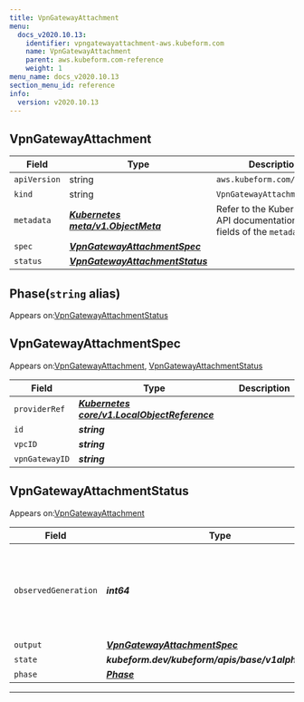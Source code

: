 ```yaml
---
title: VpnGatewayAttachment
menu:
  docs_v2020.10.13:
    identifier: vpngatewayattachment-aws.kubeform.com
    name: VpnGatewayAttachment
    parent: aws.kubeform.com-reference
    weight: 1
menu_name: docs_v2020.10.13
section_menu_id: reference
info:
  version: v2020.10.13
---
```


## VpnGatewayAttachment
| Field | Type | Description |
| ------ | ----- | ----------- |
| `apiVersion` | string | `aws.kubeform.com/v1alpha1` |
|    `kind` | string | `VpnGatewayAttachment` |
| `metadata` | ***[Kubernetes meta/v1.ObjectMeta](https://kubernetes.io/docs/reference/generated/kubernetes-api/v1.13/#objectmeta-v1-meta)***|Refer to the Kubernetes API documentation for the fields of the `metadata` field.|
| `spec` | ***[VpnGatewayAttachmentSpec](#vpngatewayattachmentspec)***||
| `status` | ***[VpnGatewayAttachmentStatus](#vpngatewayattachmentstatus)***||
## Phase(`string` alias)

Appears on:[VpnGatewayAttachmentStatus](#vpngatewayattachmentstatus)

## VpnGatewayAttachmentSpec

Appears on:[VpnGatewayAttachment](#vpngatewayattachment), [VpnGatewayAttachmentStatus](#vpngatewayattachmentstatus)

| Field | Type | Description |
| ------ | ----- | ----------- |
| `providerRef` | ***[Kubernetes core/v1.LocalObjectReference](https://kubernetes.io/docs/reference/generated/kubernetes-api/v1.13/#localobjectreference-v1-core)***||
| `id` | ***string***||
| `vpcID` | ***string***||
| `vpnGatewayID` | ***string***||
## VpnGatewayAttachmentStatus

Appears on:[VpnGatewayAttachment](#vpngatewayattachment)

| Field | Type | Description |
| ------ | ----- | ----------- |
| `observedGeneration` | ***int64***| ***(Optional)*** Resource generation, which is updated on mutation by the API Server.|
| `output` | ***[VpnGatewayAttachmentSpec](#vpngatewayattachmentspec)***| ***(Optional)*** |
| `state` | ***kubeform.dev/kubeform/apis/base/v1alpha1.State***| ***(Optional)*** |
| `phase` | ***[Phase](#phase)***| ***(Optional)*** |
---

